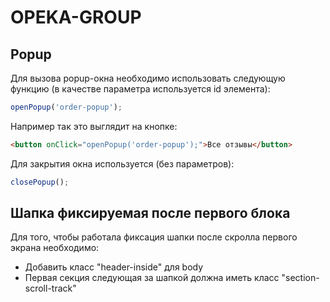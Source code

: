 # OPEKA-GROUP


Popup
------

Для вызова popup-окна необходимо использовать следующую функцию (в качестве параметра используется id элемента):

```javascript
openPopup('order-popup');
```

Например так это выглядит на кнопке:

```html
<button onClick="openPopup('order-popup');">Все отзывы</button>
```

Для закрытия окна используется (без параметров):

```javascript
closePopup();
```

Шапка фиксируемая после первого блока
------

Для того, чтобы работала фиксация шапки после скролла первого экрана необходимо:

* Добавить класс "header-inside" для body
* Первая секция следующая за шапкой должна иметь класс "section-scroll-track"